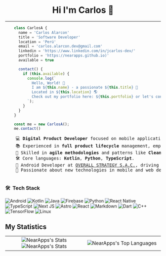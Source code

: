 <div>
  
  <div align="center">
  
  # Hi I'm Carlos 👋
  
  </div>
  <hr >

  ```js
      class CarlosA {
        name = 'Carlos Alarcon'
        title = 'Software Developer'
        location = 'Perú'
        email = 'carlos.alarcon.dev@gmail.com'
        linkedin = 'https://www.linkedin.com/in/jcarlos-dev/'
        portfolio = 'https://nearapps.github.io)'
        available = true

        contact() {
          if (this.available) {
            console.log(`
              Hello, World! 👾
              I am ${this.name} - a passionate ${this.title} 🚀
              Located in ${this.location} 🌎
              Check out my portfolio here: ${this.portfolio} or let's connect on Email or LinkedIn!
            `);
          }
        }
      }
  
      const me = new CarlosA();
      me.contact()
  ```

  <pre>
    💻 <b>Digital Product Developer</b> focused on mobile applications 📱.
    📚 Experienced in <b>full product lifecycle</b> management, emphasizing user experience.
    🚀 Skilled in <b>agile methodologies</b> and patterns like <b>Clean Architecture</b>, MVI, MVVM, MVP.
    🛠️ Core languages: <b>Kotlin</b>, <b>Python</b>, <b>TypeScript</b>.
    🚩 Android Developer at <a href="https://www.overall.pe/" target="_blank">OVERALL STRATEGY S.A.C.</a>, driving growth and initiatives with <a href="https://github.com/overalldev" target="_blank">@OverallDev</a>.
    🧠 Passionate about new technologies in mobile and web development to deliver innovative solutions.
  </pre>

  ### 🛠 &nbsp;Tech Stack
  <!-- > (See repo on Link https://github.com/Ileriayo/markdown-badges) </-->
  <p align="center">
    
  ![Android](https://img.shields.io/badge/Android-3DDC84?style=for-the-badge&logo=android&logoColor=white) ![Kotlin](https://img.shields.io/badge/kotlin-%237F52FF.svg?style=for-the-badge&logo=kotlin&logoColor=white) ![Java](https://img.shields.io/badge/java-%23ED8B00.svg?style=for-the-badge&logo=openjdk&logoColor=white) ![Firebase](https://img.shields.io/badge/firebase-a08021?style=for-the-badge&logo=firebase&logoColor=ffcd34) ![Python](https://img.shields.io/badge/python-3670A0?style=for-the-badge&logo=python&logoColor=ffdd54) ![React Native](https://img.shields.io/badge/react_native-%2320232a.svg?style=for-the-badge&logo=react&logoColor=%2361DAFB) ![TypeScript](https://img.shields.io/badge/typescript-%23007ACC.svg?style=for-the-badge&logo=typescript&logoColor=white) ![Next JS](https://img.shields.io/badge/Next-black?style=for-the-badge&logo=next.js&logoColor=white) ![Astro](https://img.shields.io/badge/astro-%232C2052.svg?style=for-the-badge&logo=astro&logoColor=white) ![React](https://img.shields.io/badge/react-%2320232a.svg?style=for-the-badge&logo=react&logoColor=%2361DAFB) ![Markdown](https://img.shields.io/badge/markdown-%23000000.svg?style=for-the-badge&logo=markdown&logoColor=white) ![Dart](https://img.shields.io/badge/dart-%230175C2.svg?style=for-the-badge&logo=dart&logoColor=white) ![C++](https://img.shields.io/badge/c++-%2300599C.svg?style=for-the-badge&logo=c%2B%2B&logoColor=white) ![TensorFlow](https://img.shields.io/badge/TensorFlow-%23FF6F00.svg?style=for-the-badge&logo=TensorFlow&logoColor=white) ![Linux](https://img.shields.io/badge/Linux-FCC624?style=for-the-badge&logo=linux&logoColor=black)

  </p>

  ## My Statistics

  <table border="0" align="center">
    <tr border="0">
      <td width="50%" align="center">
        <img src="https://github-readme-stats.vercel.app/api?username=NearApps&theme=dark&show_icons=true&hide_border=true&count_private=true" alt="NearApps's Stats" />
        <img src="https://github-readme-streak-stats.herokuapp.com/?user=NearApps&theme=dark&hide_border=true" alt="NearApps's Stats" />
      </td>
      <td width="50%" align="center">
        <img src="https://github-readme-stats.vercel.app/api/top-langs/?username=NearApps&theme=dark&show_icons=true&hide_border=true&layout=compact" alt="NearApps's Top Languages" />
      </td>
    </tr>
  </table>

</div>
